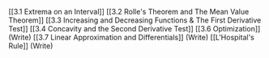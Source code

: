 [[3.1 Extrema on an Interval]]
[[3.2 Rolle's Theorem and The Mean Value Theorem]]
[[3.3 Increasing and Decreasing Functions & The First Derivative Test]]
[[3.4 Concavity and the Second Derivative Test]]
[[3.6 Optimization]] (Write)
[[3.7 Linear Approximation and Differentials]] (Write)
[[L'Hospital's Rule]] (Write)





